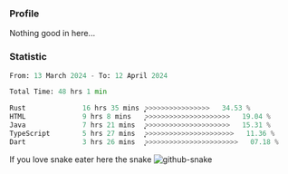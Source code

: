 ### Profile 

Nothing good in here...

### Statistic
<!--START_SECTION:waka-->

```python
From: 13 March 2024 - To: 12 April 2024

Total Time: 48 hrs 1 min

Rust              16 hrs 35 mins  ͎͎͎͎͎͎͎͎̝>>>>>>>>>>>>>>>>   34.53 %
HTML              9 hrs 8 mins    ͎͎͎͎>>>>>>>>>>>>>>>>>>>>>   19.04 %
Java              7 hrs 21 mins   ͎͎͎̞>>>>>>>>>>>>>>>>>>>>>   15.31 %
TypeScript        5 hrs 27 mins   ͎͎̞>>>>>>>>>>>>>>>>>>>>>>   11.36 %
Dart              3 hrs 26 mins   ͎̞>>>>>>>>>>>>>>>>>>>>>>>   07.18 %
```

<!--END_SECTION:waka-->

If you love snake eater here the snake 
<picture>
  <source media="(prefers-color-scheme: dark)" srcset="https://github.com/pradana4648/pradana4648/blob/c0566a83ca6ea5f2e46bab00e717c4c82b4b5c4c/github-contribution-grid-snake-dark.svg" />
  <source media="(prefers-color-scheme: light)" srcset="https://github.com/pradana4648/pradana4648/blob/c0566a83ca6ea5f2e46bab00e717c4c82b4b5c4c/github-contribution-grid-snake.svg" />
  <img alt="github-snake" src="https://github.com/pradana4648/pradana4648/blob/c0566a83ca6ea5f2e46bab00e717c4c82b4b5c4c/github-contribution-grid-snake.svg" />
</picture>
